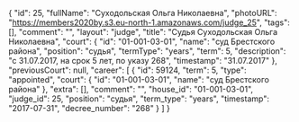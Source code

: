 {
    "id": 25,
    "fullName": "Суходольская Ольга Николаевна",
    "photoURL": "https://members2020by.s3.eu-north-1.amazonaws.com/judge_25",
    "tags": [],
    "comment": "",
    "layout": "judge",
    "title": "Судья Суходольская Ольга Николаевна",
    "court": {
        "id": "01-001-03-01",
        "name": "суд Брестского района",
        "position": "судья",
        "termType": "years",
        "term": 5,
        "description": "c 31.07.2017, на срок 5 лет, по указу 268",
        "timestamp": "31.07.2017"
    },
    "previousCourt": null,
    "career": [
        {
            "id": 59124,
            "term": 5,
            "type": "appointed",
            "court": {
                "id": "01-001-03-01",
                "name": "суд Брестского района"
            },
            "extra": [],
            "comment": "",
            "house_id": "01-001-03-01",
            "judge_id": 25,
            "position": "судья",
            "term_type": "years",
            "timestamp": "2017-07-31",
            "decree_number": "268"
        }
    ]
}